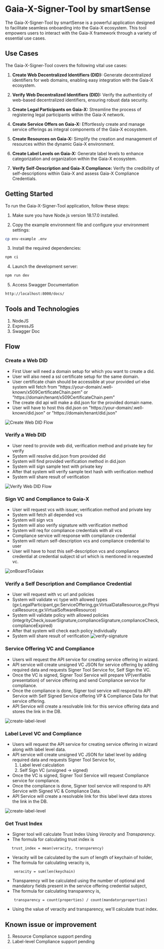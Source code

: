 # Gaia-X-Signer-Tool by smartSense

The Gaia-X-Signer-Tool by smartSense is a powerful application designed to facilitate seamless onboarding into the Gaia-X ecosystem. This tool empowers users to interact with the Gaia-X framework through a variety of essential use cases.

## Use Cases

The Gaia-X-Signer-Tool covers the following vital use cases:

1. **Create Web Decentralized Identifiers (DID):** Generate decentralized identifiers for web domains, enabling easy integration with the Gaia-X ecosystem.

2. **Verify Web Decentralized Identifiers (DID):** Verify the authenticity of web-based decentralized identifiers, ensuring robust data security.

3. **Create Legal Participants on Gaia-X:** Streamline the process of registering legal participants within the Gaia-X network.

4. **Create Service Offers on Gaia-X:** Effortlessly create and manage service offerings as integral components of the Gaia-X ecosystem.

5. **Create Resources on Gaia-X:** Simplify the creation and management of resources within the dynamic Gaia-X environment.

6. **Create Label Levels on Gaia-X:** Generate label levels to enhance categorization and organization within the Gaia-X ecosystem.

7. **Verify Self-Description and Gaia-X Compliance:** Verify the credibility of self-descriptions within Gaia-X and assess Gaia-X Compliance Credentials.

## Getting Started

To run the Gaia-X-Signer-Tool application, follow these steps:

1. Make sure you have Node.js version 18.17.0 installed.

2. Copy the example environment file and configure your environment settings:
   
```bash
cp env-example .env
```

3. Install the required dependencies:
```bash
npm ci
```
4. Launch the development server:
```bash
npm run dev
```
5. Access Swagger Documentation
```bash
http://localhost:8000/docs/
```
## Tools and Technologies

1. NodeJS
2. ExpressJS
3. Swagger Doc

## Flow

### Create a Web DID

- First User will need a domain setup for which you want to create a did.
- User will also need a ssl certificate setup for the same domain.
- User certificate chain should be accessible at your provided url else system will fetch from "https://your-domain/.well-known/x509CertificateChain.pem" or "https://domain/tenant/x509CertificateChain.pem"
- The create did api will make a did.json for the provided domain name.
- User will have to host this did.json on "https://your-domain/.well-known/did.json" or "https://domain/tenant/did.json"

![Create Web DID Flow](docs/create-did.png?raw=true)

### Verify a Web DID
- User need to provide web did, verification method and private key for verify
- System will resolve did.json from provided did
- System will find provided verification method in did.json
- System will sign sample text with private key
- After that system will verify sample text hash with verification method
- System will share result of verification

![Verify Web DID Flow](docs/verify-web-did.png?raw=true)
### Sign VC and Compliance to Gaia-X
- User will request vcs with issuer, verification method and private key
- System will fetch all depended vcs 
- System will sign vcs
- System will also verify signature with verification method
- System will req for compliance credentials with all vcs
- Compliance service will response with compliance credential
- System will return self-description vcs and compliance credential to user
-  User will have to host this self-description vcs and compliance credential at credential subject id url which is mentioned in requested vc.


![onBoardToGaiax](docs/issue-creds.png?raw=true)

### Verify a Self Description and Compliance Credential
- User will request with vc url and policies
- System will validate vc type with allowed types (gx:LegalParticipant,gx:ServiceOffering,gx:VirtualDataResource,gx:PhysicalResource,gx:VirtualSoftwareResource) 
- System will validate policy with allowed policies (integrityCheck,issuerSignature,complianceSignature,complianceCheck,complianceExpired)
- After that system will check each policy individually
- System will share result of verification
![verify-signature](docs/verify-vc.png?raw=true)

### Service Offering VC and Compliance
- Users will request the API service for creating service offering in wizard.
- API service will create unsigned VC JSON for service offering by adding required data and requests Signer Tool Service for, Self Sign the VC.
- Once the VC is signed, Signer Tool Service  will prepare VP(verifiable presentation) of service offering and send Compliance service for compliance.
- Once the compliance is done, Signer tool service will respond to API Service with Self Signed Service offering VP & Compliance Data for that service offering.
- API Service will create a resolvable link for this service offering data and stores the link in the DB.

![create-label-level](docs/create-service-offering.png?raw=true)

### Label Level VC and Compliance
- Users will request the API service for creating service offering in wizard along with label level data.
- API service will create unsigned VC JSON for label level by adding required data and requests Signer Tool Service for,
        <ol>
            <li> Label level calculation</li> 
            <li> Self Sign VC (unsigned → signed)</li> 
        </ol>
- Once the VC is signed, Signer Tool Service  will request Compliance service for compliance.
- Once the compliance is done, Signer tool service will respond to API Service with Signed VC & Compliance Data.
- API Service will create a resolvable link for this label level data  stores the link in the DB.

![create-label-level](docs/create-label-level.png?raw=true)

### Get Trust Index

- Signer tool will calculate Trust Index Using *Veracity* and *Transparency*.
- The formula for calculating trust index is
```
   trust_index = mean(veracity, transparency)
```
- Veracity will be calculated by the sum of length of keychain of holder,
- The formula for calculating veracity is,
```
    veracity = sum(len(keychain)
```
- Transparency will be calculated using the number of optional and mandatory fields present in the service offering credential subject,
- The formula for calculating transparency is,
```
    transparency = count(properties) / count(mandatoryproperties)
```
- Using the value of veracity and transparency, we'll calculate trust index.

## Known issue or improvement

1. Resource Compliance support pending
2. Label-level Compliance support pending 
